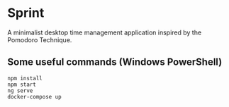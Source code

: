 # Sprint

A minimalist desktop time management application inspired by the Pomodoro Technique.

## Some useful commands (Windows PowerShell)

` npm install `  
` npm start `  
` ng serve `  
` docker-compose up `  
  